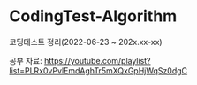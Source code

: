# CodingTest-Algorithm
코딩테스트 정리(2022-06-23 ~ 202x.xx-xx)

공부 자료:
https://youtube.com/playlist?list=PLRx0vPvlEmdAghTr5mXQxGpHjWqSz0dgC

